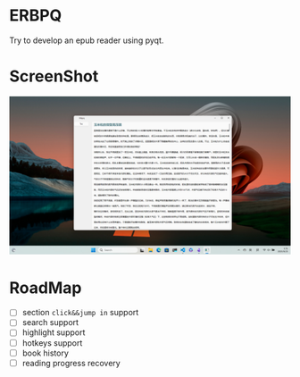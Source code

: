 # ERBPQ

Try to develop an epub reader using pyqt.

# ScreenShot

![](assets/screenshot01.png)

# RoadMap

- [ ] section `click&&jump in`  support
- [ ] search support
- [ ] highlight support
- [ ] hotkeys support
- [ ] book history
- [ ] reading progress recovery